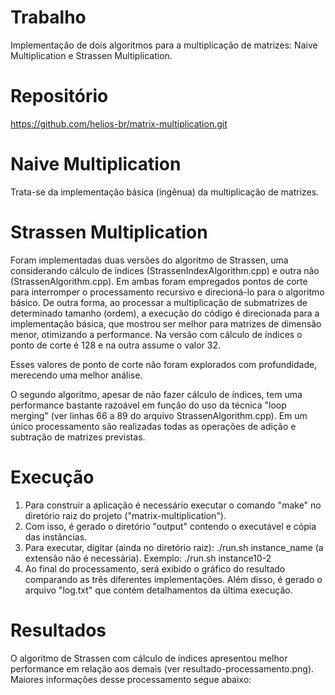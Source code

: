# Trabalho
Implementação de dois algoritmos para a multiplicação de matrizes: Naive Multiplication e Strassen Multiplication.

# Repositório
https://github.com/helios-br/matrix-multiplication.git

# Naive Multiplication
Trata-se da implementação básica (ingênua) da multiplicação de matrizes.

# Strassen Multiplication
Foram implementadas duas versões do algoritmo de Strassen, uma considerando cálculo de índices (StrassenIndexAlgorithm.cpp) e outra não (StrassenAlgorithm.cpp). Em ambas foram empregados pontos de corte para interromper o processamento recursivo e direcioná-lo para o algoritmo básico. De outra forma, ao processar a multiplicação de submatrizes de determinado tamanho (ordem), a execução do código é direcionada para a implementação básica, que mostrou ser melhor para matrizes de dimensão menor, otimizando a performance. Na versão com cálculo de índices o ponto de corte é 128 e na outra assume o valor 32.

Esses valores de ponto de corte não foram explorados com profundidade, merecendo uma melhor análise.

O segundo algoritmo, apesar de não fazer cálculo de índices, tem uma performance bastante razoável em função do uso da técnica "loop merging" (ver linhas 66 a 89 do arquivo StrassenAlgorithm.cpp). Em um único processamento são realizadas todas as operações de adição e subtração de matrizes previstas.

# Execução
1. Para construir a aplicação é necessário executar o comando "make" no diretório raiz do projeto ("matrix-multiplication").
2. Com isso, é gerado o diretório "output" contendo o executável e cópia das instâncias.
3. Para executar, digitar (ainda no diretório raiz): ./run.sh instance_name (a extensão não é necessária).
Exemplo: ./run.sh instance10-2
4. Ao final do processamento, será exibido o gráfico do resultado comparando as três diferentes implementações. Além disso, é gerado o arquivo "log.txt" que contém detalhamentos da última execução.

# Resultados
O algoritmo de Strassen com cálculo de índices apresentou melhor performance em relação aos demais (ver resultado-processamento.png). Maiores informações desse processamento segue abaixo:





